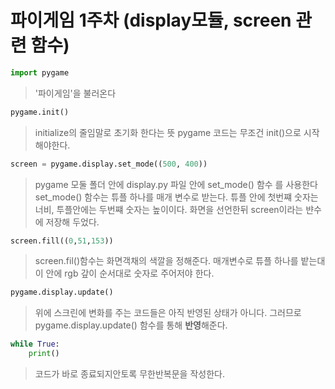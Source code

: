 파이게임 1주차 (display모듈, screen 관련 함수)
=============

```python
import pygame
```
>'파이게임'을 불러온다

```python
pygame.init()
```
> initialize의 줄임말로 초기화 한다는 뜻
> pygame 코드는 무조건 init()으로 시작해야한다.

```python
screen = pygame.display.set_mode((500, 400))
```

> pygame 모둘 폴더 안에 display.py 파일 안에 set_mode() 함수 를 사용한다
> set_mode() 함수는 튜플 하나를 매개 변수로 받는다.
> 튜플 안에 첫번쨰 숫자는 너비, 투플안에는 두번쨰 숫자는 높이이다.
> 화면을 선언한뒤 screen이라는 뱐수에 저장해 두었다.

```python
screen.fill((0,51,153))
```
> screen.fil()함수는 화면객채의 색깔을 정해준다.
> 매개변수로 튜플 하나를 밭는대 이 안에 rgb 갚이 순서대로 숫자로 주어저야 한다.

```python
pygame.display.update()
```

> 위에 스크린에 변화를 주는 코드들은 아직 반영된 상태가 아니다.
> 그러므로 pygame.display.update() 함수를 통해 **반영**해준다.

```python
while True:
    print()
```

> 코드가 바로 종료되지안토록 무한반복문을 작성한다.

